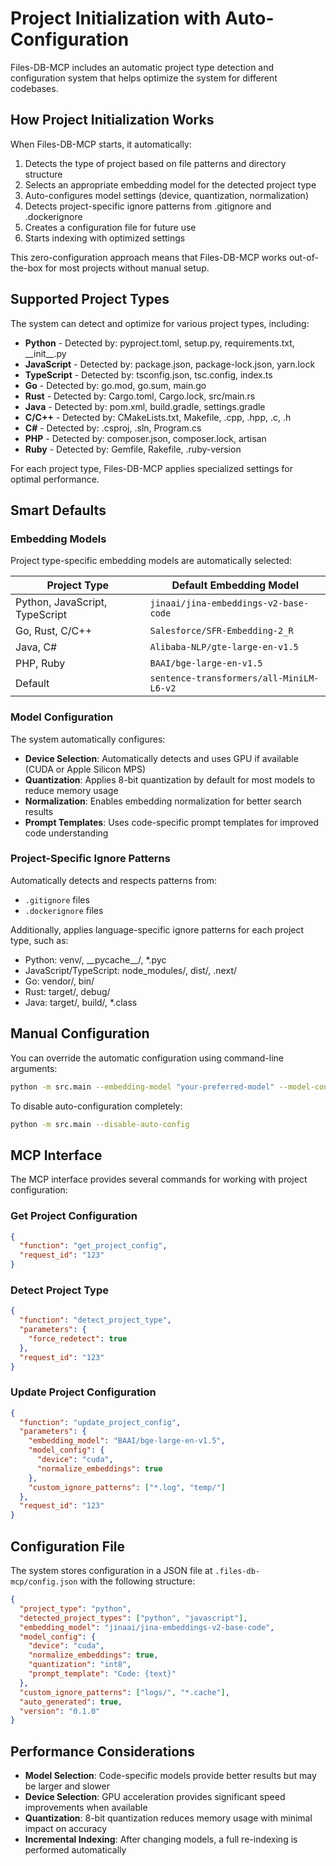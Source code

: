 # Project Initialization with Auto-Configuration

Files-DB-MCP includes an automatic project type detection and configuration system that helps optimize the system for different codebases.

## How Project Initialization Works

When Files-DB-MCP starts, it automatically:

1. Detects the type of project based on file patterns and directory structure
2. Selects an appropriate embedding model for the detected project type
3. Auto-configures model settings (device, quantization, normalization)
4. Detects project-specific ignore patterns from .gitignore and .dockerignore
5. Creates a configuration file for future use
6. Starts indexing with optimized settings

This zero-configuration approach means that Files-DB-MCP works out-of-the-box for most projects without manual setup.

## Supported Project Types

The system can detect and optimize for various project types, including:

- **Python** - Detected by: pyproject.toml, setup.py, requirements.txt, \_\_init\_\_.py
- **JavaScript** - Detected by: package.json, package-lock.json, yarn.lock
- **TypeScript** - Detected by: tsconfig.json, tsc.config, index.ts
- **Go** - Detected by: go.mod, go.sum, main.go
- **Rust** - Detected by: Cargo.toml, Cargo.lock, src/main.rs
- **Java** - Detected by: pom.xml, build.gradle, settings.gradle
- **C/C++** - Detected by: CMakeLists.txt, Makefile, .cpp, .hpp, .c, .h
- **C#** - Detected by: .csproj, .sln, Program.cs
- **PHP** - Detected by: composer.json, composer.lock, artisan
- **Ruby** - Detected by: Gemfile, Rakefile, .ruby-version

For each project type, Files-DB-MCP applies specialized settings for optimal performance.

## Smart Defaults

### Embedding Models

Project type-specific embedding models are automatically selected:

| Project Type | Default Embedding Model |
|--------------|-------------------------|
| Python, JavaScript, TypeScript | `jinaai/jina-embeddings-v2-base-code` |
| Go, Rust, C/C++ | `Salesforce/SFR-Embedding-2_R` |
| Java, C# | `Alibaba-NLP/gte-large-en-v1.5` |
| PHP, Ruby | `BAAI/bge-large-en-v1.5` |
| Default | `sentence-transformers/all-MiniLM-L6-v2` |

### Model Configuration

The system automatically configures:

- **Device Selection**: Automatically detects and uses GPU if available (CUDA or Apple Silicon MPS)
- **Quantization**: Applies 8-bit quantization by default for most models to reduce memory usage
- **Normalization**: Enables embedding normalization for better search results
- **Prompt Templates**: Uses code-specific prompt templates for improved code understanding

### Project-Specific Ignore Patterns

Automatically detects and respects patterns from:

- `.gitignore` files
- `.dockerignore` files

Additionally, applies language-specific ignore patterns for each project type, such as:

- Python: venv/, \_\_pycache\_\_/, *.pyc
- JavaScript/TypeScript: node_modules/, dist/, .next/
- Go: vendor/, bin/
- Rust: target/, debug/
- Java: target/, build/, *.class

## Manual Configuration

You can override the automatic configuration using command-line arguments:

```bash
python -m src.main --embedding-model "your-preferred-model" --model-config '{"device": "cpu"}'
```

To disable auto-configuration completely:

```bash
python -m src.main --disable-auto-config
```

## MCP Interface

The MCP interface provides several commands for working with project configuration:

### Get Project Configuration

```json
{
  "function": "get_project_config",
  "request_id": "123"
}
```

### Detect Project Type

```json
{
  "function": "detect_project_type",
  "parameters": {
    "force_redetect": true
  },
  "request_id": "123"
}
```

### Update Project Configuration

```json
{
  "function": "update_project_config",
  "parameters": {
    "embedding_model": "BAAI/bge-large-en-v1.5",
    "model_config": {
      "device": "cuda",
      "normalize_embeddings": true
    },
    "custom_ignore_patterns": ["*.log", "temp/"]
  },
  "request_id": "123"
}
```

## Configuration File

The system stores configuration in a JSON file at `.files-db-mcp/config.json` with the following structure:

```json
{
  "project_type": "python",
  "detected_project_types": ["python", "javascript"],
  "embedding_model": "jinaai/jina-embeddings-v2-base-code",
  "model_config": {
    "device": "cuda",
    "normalize_embeddings": true,
    "quantization": "int8",
    "prompt_template": "Code: {text}"
  },
  "custom_ignore_patterns": ["logs/", "*.cache"],
  "auto_generated": true,
  "version": "0.1.0"
}
```

## Performance Considerations

- **Model Selection**: Code-specific models provide better results but may be larger and slower
- **Device Selection**: GPU acceleration provides significant speed improvements when available
- **Quantization**: 8-bit quantization reduces memory usage with minimal impact on accuracy
- **Incremental Indexing**: After changing models, a full re-indexing is performed automatically